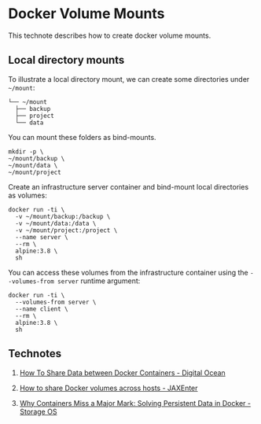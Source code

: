 # Docker Volume Mounts

This technote describes how to create docker volume mounts.

## Local directory mounts

To illustrate a local directory mount, we can create some directories under
`~/mount`:
```
└── ~/mount
  ├── backup
  ├── project
  └── data
```

You can mount these folders as bind-mounts.
```
mkdir -p \
~/mount/backup \
~/mount/data \
~/mount/project
```

Create an infrastructure server container and bind-mount local directories as volumes:
```
docker run -ti \
  -v ~/mount/backup:/backup \
  -v ~/mount/data:/data \
  -v ~/mount/project:/project \
  --name server \
  --rm \
  alpine:3.8 \
  sh
```

You can access these volumes from the infrastructure container using the `--volumes-from server` runtime argument:
```
docker run -ti \
  --volumes-from server \
  --name client \
  --rm \
  alpine:3.8 \
  sh
```


## Technotes

01. [How To Share Data between Docker Containers  - Digital Ocean](https://www.digitalocean.com/community/tutorials/how-to-share-data-between-docker-containers)

02. [How to share Docker volumes across hosts - JAXEnter](https://jaxenter.com/how-to-share-docker-volumes-across-hosts-119602.html)

03. [Why Containers Miss a Major Mark: Solving Persistent Data in Docker - Storage OS](https://storageos.com/why-containers-miss-a-major-mark-solving-persistent-data-in-docker/)
